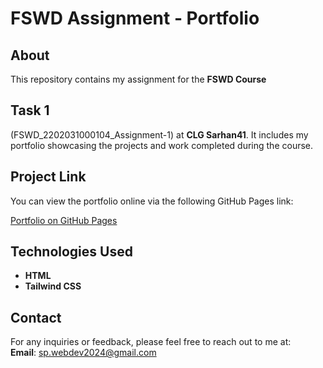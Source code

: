 # FSWD Assignment - Portfolio

## About

This repository contains my assignment for the **FSWD Course** 

## Task 1
(FSWD_2202031000104_Assignment-1) at **CLG Sarhan41**. It includes my portfolio showcasing the projects and work completed during the course.

## Project Link

You can view the portfolio online via the following GitHub Pages link:

[Portfolio on GitHub Pages](https://<username>.github.io/<repository-name>)

## Technologies Used

- **HTML**
- **Tailwind CSS**


## Contact

For any inquiries or feedback, please feel free to reach out to me at:  
**Email**: sp.webdev2024@gmail.com 
